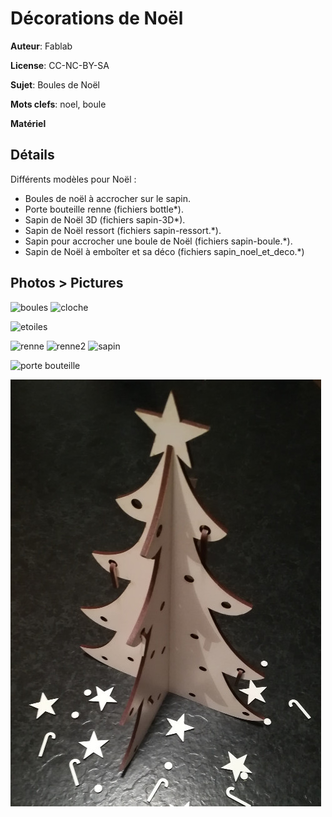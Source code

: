 Décorations de Noël
===================

**Auteur**: Fablab

**License**: CC-NC-BY-SA

**Sujet**: Boules de Noël

**Mots clefs**: noel, boule

**Matériel**

Détails
--------

Différents modèles pour Noël :
- Boules de noël à accrocher sur le sapin.
- Porte bouteille renne (fichiers bottle*).
- Sapin de Noël 3D (fichiers sapin-3D*).
- Sapin de Noël ressort (fichiers sapin-ressort.*).
- Sapin pour accrocher une boule de Noël (fichiers sapin-boule.*).
- Sapin de Noël à emboîter et sa déco (fichiers sapin_noel_et_deco.*)

Photos > Pictures
------

![boules](boules1.png)
![cloche](cloche.png)

![etoiles](https://wiki.fablab-lannion.org/images/thumb/7/7b/Laser_etoile.jpg/337px-Laser_etoile.jpg)

![renne](renne.png)
![renne2](renne2.png)
![sapin](sapin.png)

![porte bouteille](modeles-noel.jpg)

![sapin_noel_et_deco](sapin_noel_et_deco.jpg)
